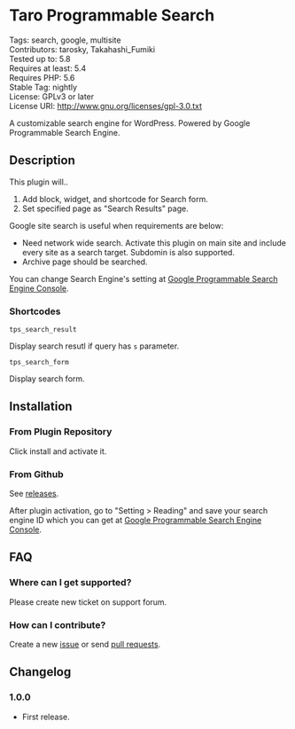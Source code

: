 # Taro Programmable Search


Tags: search, google, multisite  
Contributors: tarosky, Takahashi_Fumiki  
Tested up to: 5.8  
Requires at least: 5.4  
Requires PHP: 5.6  
Stable Tag: nightly  
License: GPLv3 or later  
License URI: http://www.gnu.org/licenses/gpl-3.0.txt

A customizable search engine for WordPress. Powered by Google Programmable Search Engine.

## Description

This plugin will..

1. Add block, widget, and shortcode for Search form.
2. Set specified page as "Search Results" page.

Google site search is useful when requirements are below:

- Need network wide search. Activate this plugin on main site and include every site as a search target. Subdomin is also supported.
- Archive page should be searched.

You can change Search Engine's setting at [Google Programmable Search Engine Console](https://programmablesearchengine.google.com/controlpanel/all).

### Shortcodes

`tps_search_result`

Display search resutl if query has `s` parameter.

`tps_search_form`

Display search form.

## Installation

### From Plugin Repository

Click install and activate it.

### From Github

See [releases](https://github.com/tarosky/taro-programmable-search/releases).

After plugin activation, go to "Setting > Reading" and save your search engine ID which you can get at [Google Programmable Search Engine Console](https://programmablesearchengine.google.com/controlpanel/all).

## FAQ

### Where can I get supported?

Please create new ticket on support forum.

### How can I contribute?

Create a new [issue](https://github.com/tarosky/taro-programmable-search/issues) or send [pull requests](https://github.com/tarosky/taro-programmable-search/pulls).

## Changelog

### 1.0.0

* First release.
